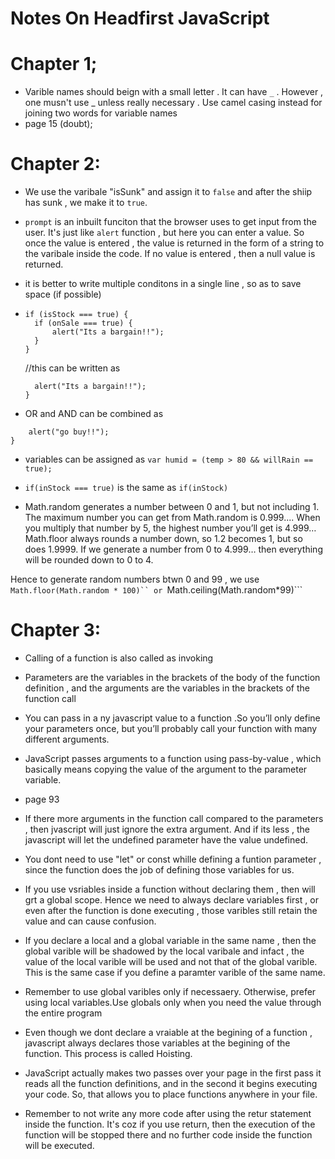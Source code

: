 
# Notes On Headfirst JavaScript

# Chapter 1;
* Varible names should beign with a small letter . It can have ```_``` . However , one musn't use _ unless really necessary . Use camel casing instead for joining
two words for variable names
* page 15 (doubt);


# Chapter 2:

* We use the varibale "isSunk" and assign it to ```false``` and after the shiip has sunk , we make it to ```true```.

* ```prompt``` is an inbuilt funciton that the browser uses to get input from the user. It's just like ```alert``` function ,
 but here you can enter a value. So once the value is entered , the value is returned in the form of a string to the varibale inside the code. 
If no value is entered , then a null value is returned. 

* it is better to write multiple conditons in a single line , so as to save space (if possible)

* ```
  if (isStock === true) {
    if (onSale === true) {
        alert("Its a bargain!!");
    }
  } 
  ```
  //this can be written as 

  ```if (isStock === true || onSale === true) {
    alert("Its a bargain!!");
  }
  ```

* OR and AND can  be combined as 
```if ((inStock === true && onSale === true) || price < 60) {
    alert("go buy!!");
}
```
* variables can be assigned as  ```var humid = (temp > 80 && willRain == true);```
* ```if(inStock === true)``` is the same as ```if(inStock)```

*  Math.random generates a number between 0 and 1, but not including 1. The maximum number you can get from Math.random is 0.999.... When
you multiply that number by 5, the highest number you’ll get is 4.999… Math.floor always rounds a number down,
so 1.2 becomes 1, but so does 1.9999. If we generate a number from 0 to 4.999… then everything will be rounded down to 0 to 4.

Hence to generate random numbers btwn 0 and 99 , we use ```Math.floor(Math.random * 100)`` or ```Math.ceiling(Math.random*99)```

# Chapter 3:

* Calling of a function is also called as invoking
* Parameters are the variables in the brackets of the body of the function definition , and the arguments are the variables in the brackets
of the function call
* You can pass in a ny javascript value to a function .So you’ll only define your parameters once, but you’ll probably call
your function with many different arguments.

* JavaScript passes arguments to a function using pass-by-value , which basically means copying the value of the argument to the
parameter variable.

* page 93
* If there more arguments in the function call compared to the parameters , then jvascript will just ignore the extra argument.
And if its less , the javascript will let the undefined parameter have the value undefined.

* You dont need to use "let" or const whille defining a funtion parameter , since the function does the job of defining 
those variables for us.

* If you use vsriables inside a function without declaring them , then will grt a global scope.
Hence we need to always declare variables first , or even after the function is done executing , those varibles still retain the
value and can cause confusion.

* If you declare a local and a global variable in the same name , then the global varible will be shadowed by the local varibale and
infact , the value of the local varible will be used and not that of the global varible. This is the same case if you define a 
paramter varible of the same name.

* Remember to use global varibles only if necessaery. Otherwise, prefer using local variables.Use globals only when you need the
value through the entire program

* Even though we dont declare a vraiable at the begining of a function , javascript always declares those variables at the begining of the 
function. This process is called Hoisting.

* JavaScript actually makes two passes over your page in the first pass it reads all the function definitions,
and in the second it begins executing your code. So, that allows you to place functions anywhere in your file.

* Remember to not write any more code after using the retur statement inside the function. It's coz if you use return, then the
execution of the function will be stopped there and no further code inside the function will be executed.  
